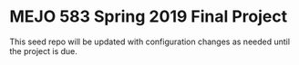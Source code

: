 # MEJO 583 Spring 2019 Final Project

This seed repo will be updated with configuration changes as needed until the project is due.


